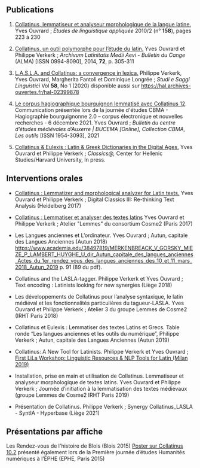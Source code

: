 ## Publications

1. [Collatinus, lemmatiseur et analyseur morphologique de la langue latine.](https://www.cairn.info/revue-ela-2010-2-page-223.htm)
Yves Ouvrard ;
_Études de linguistique appliquée_ 2010/2 (n° **158**), pages 223 à 230


1. [Collatinus, un outil polymorphe pour l’étude du latin.](http://documents.irevues.inist.fr/handle/2042/69526)
Yves Ouvrard et Philippe Verkerk ;
_Archivum Latinitatis Medii Aevi - Bulletin du Cange_ (ALMA) [ISSN 0994-8090], 2014, **72**, p. 305-311

1. [L.A.S.L.A. and Collatinus: a convergence in lexica.](https://www.studiesaggilinguistici.it/index.php/ssl/article/view/275)
Philippe Verkerk, Yves Ouvrard, Margherita Fantoli et Dominique Longrée ;
_Studi e Saggi Linguistici_ Vol **58**, No 1 (2020)
disponible aussi sur https://hal.archives-ouvertes.fr/hal-02399878

1. [Le corpus hagiographique bourguignon lemmatisé avec Collatinus 12](http://journals.openedition.org/cem/18482). Communication présentée lors de la journée d'études CBMA - Hagiographie bourguignonne 2.0 – corpus électronique et nouvelles recherches - 6 décembre 2021. Yves Ouvrard ; 
_Bulletin du centre d’études médiévales d’Auxerre | BUCEMA [Online], Collection CBMA, Les outils_ [ISSN 1954-3093], 2021

1. [Collatinus & Eulexis : Latin & Greek Dictionaries in the Digital Ages.](https://hal.archives-ouvertes.fr/hal-02385036)
Yves Ouvrard et Philippe Verkerk ;
_Classics@,_ Center for Hellenic Studies/Harvard University, In press.


## Interventions orales

* [Collatinus : Lemmatizer and morphological analyzer for Latin texts.](https://projet.biblissima.fr/fr/collatinus-lemmatizer-and-morphological-analyzer-latin-texts)
Yves Ouvrard et Philippe Verkerk ;
Digital Classics III: Re-thinking Text Analysis (Heidelberg 2017)


* [Collatinus : Lemmatiser et analyser des textes latins](https://projet.biblissima.fr/fr/collatinus-lemmatiser-analyser-textes-latins)
Yves Ouvrard et Philippe Verkerk ;
Atelier "Lemmes" du consortium Cosme2 (Paris 2017)


* Les Langues anciennes et L’ordinateur.
Yves Ouvrard ;
Autun, capitale des Langues Anciennes (Autun 2018)
https://www.academia.edu/38497819/MERKENBREACK_V_GORSKY_MIEZE_P_LAMBERT_HUYGHE_U_dir_Autun_capitale_des_langues_anciennes_Actes_du_1er_rendez_vous_des_langues_anciennes_des_10_et_11_mars_2018_Autun_2019
p. 91 (89 du pdf).

* Collatinus and the LASLA-tagger.
Philippe Verkerk et Yves Ouvrard ;
Text encoding : Latinists looking for new synergies (Liège 2018)

* Les développements de Collatinus pour l’analyse syntaxique, le latin médiéval et les fonctionnalités particulières du tagueur-LASLA.
Yves Ouvrard et Philippe Verkerk ;
Atelier 3 du groupe Lemmes de Cosme2 (IRHT Paris 2018)

* Collatinus et Eulexis : Lemmatiser des textes Latins et Grecs.
Table ronde “Les langues anciennes et les outils du numérique”, 
Philippe Verkerk ;
Autun, capitale des Langues Anciennes (Autun 2019)

* Collatinus: A New Tool for Latinists.
Philippe Verkerk et Yves Ouvrard ;
[First LiLa Workshop: Linguistic Resources & NLP Tools for Latin (Milan 2019)](https://lila-erc.eu/1st-lila-ws)

* Installation, prise en main et utilisation de Collatinus. Lemmatiseur et 
analyseur morphologique de textes latins.
Yves Ouvrard et Philippe Verkerk ;
Journée d’initiation à la lemmatisation des textes médiévaux (groupe Lemmes de Cosme2 IRHT Paris 2019)

* Présentation de Collatinus.
Philippe Verkerk ;
Synergy Collatinus_LASLA - SyntIA - Hyperbase (Liège 2021)


## Présentations par affiche

Les Rendez-vous de l'histoire de Blois (Blois 2015) 
[Poster sur Collatinus 10.2](https://projet.biblissima.fr/fr/collatinus-lemmatiseur-analyseur-morphologique-textes-latins)
présenté également lors de la
Première journée d’études Humanités numériques à l’EPHE (EPHE, Paris 2015)

                                                                                                         


